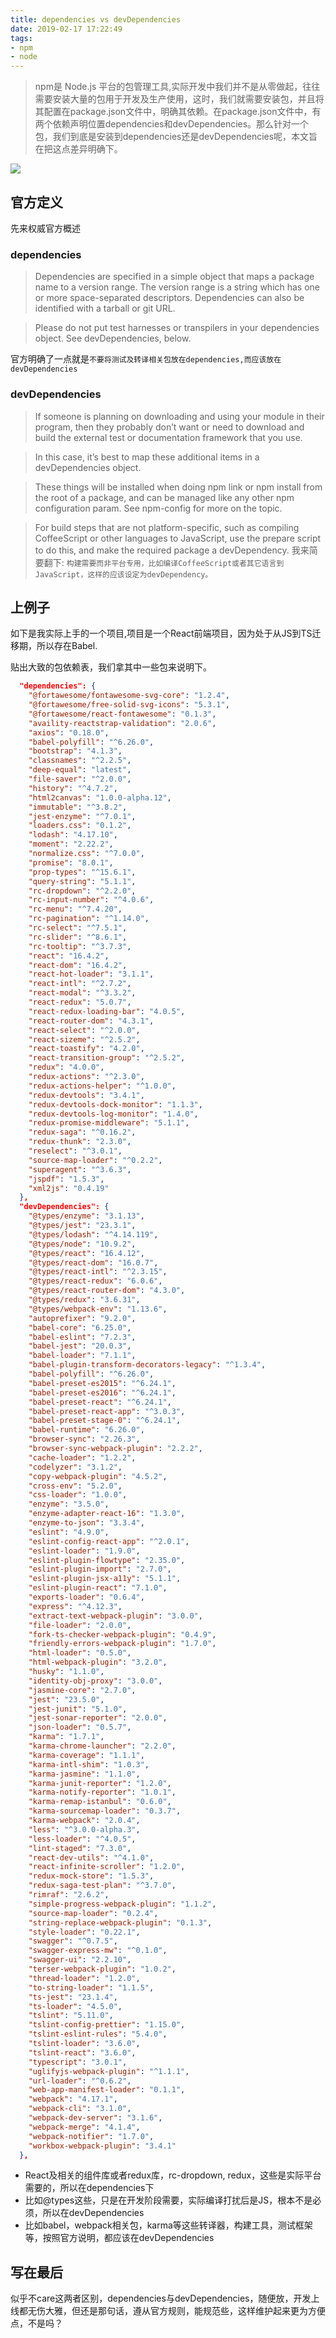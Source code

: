 ```yaml
---
title: dependencies vs devDependencies
date: 2019-02-17 17:22:49
tags:
- npm
- node
---
```

> npm是 Node.js 平台的包管理工具,实际开发中我们并不是从零做起，往往需要安装大量的包用于开发及生产使用，这时，我们就需要安装包，并且将其配置在package.json文件中，明确其依赖。在package.json文件中，有两个依赖声明位置dependencies和devDependencies。那么针对一个包，我们到底是安装到dependencies还是devDependencies呢，本文旨在把这点差异明确下。

![](http://static.1991421.cn/2019-02-17-092336.png)

## 官方定义

先来权威官方概述

### dependencies
> Dependencies are specified in a simple object that maps a package name to a version range. The version range is a string which has one or more space-separated descriptors. Dependencies can also be identified with a tarball or git URL.

> Please do not put test harnesses or transpilers in your dependencies object. See devDependencies, below.

官方明确了一点就是`不要将测试及转译相关包放在dependencies,而应该放在devDependencies`

### devDependencies

> If someone is planning on downloading and using your module in their program, then they probably don’t want or need to download and build the external test or documentation framework that you use.

> In this case, it’s best to map these additional items in a devDependencies object.

> These things will be installed when doing npm link or npm install from the root of a package, and can be managed like any other npm configuration param. See npm-config for more on the topic.

> For build steps that are not platform-specific, such as compiling CoffeeScript or other languages to JavaScript, use the prepare script to do this, and make the required package a devDependency.
我来简要翻下:
`构建需要而非平台专用，比如编译CoffeeScript或者其它语言到JavaScript，这样的应该设定为devDependency。`

## 上例子
如下是我实际上手的一个项目,项目是一个React前端项目，因为处于从JS到TS迁移期，所以存在Babel.

贴出大致的包依赖表，我们拿其中一些包来说明下。

```json
  "dependencies": {
    "@fortawesome/fontawesome-svg-core": "1.2.4",
    "@fortawesome/free-solid-svg-icons": "5.3.1",
    "@fortawesome/react-fontawesome": "0.1.3",
    "availity-reactstrap-validation": "2.0.6",
    "axios": "0.18.0",
    "babel-polyfill": "^6.26.0",
    "bootstrap": "4.1.3",
    "classnames": "^2.2.5",
    "deep-equal": "latest",
    "file-saver": "^2.0.0",
    "history": "^4.7.2",
    "html2canvas": "1.0.0-alpha.12",
    "immutable": "^3.8.2",
    "jest-enzyme": "^7.0.1",
    "loaders.css": "0.1.2",
    "lodash": "4.17.10",
    "moment": "2.22.2",
    "normalize.css": "^7.0.0",
    "promise": "8.0.1",
    "prop-types": "^15.6.1",
    "query-string": "5.1.1",
    "rc-dropdown": "^2.2.0",
    "rc-input-number": "^4.0.6",
    "rc-menu": "^7.4.20",
    "rc-pagination": "^1.14.0",
    "rc-select": "^7.5.1",
    "rc-slider": "^8.6.1",
    "rc-tooltip": "^3.7.3",
    "react": "16.4.2",
    "react-dom": "16.4.2",
    "react-hot-loader": "3.1.1",
    "react-intl": "^2.7.2",
    "react-modal": "^3.3.2",
    "react-redux": "5.0.7",
    "react-redux-loading-bar": "4.0.5",
    "react-router-dom": "4.3.1",
    "react-select": "^2.0.0",
    "react-sizeme": "^2.5.2",
    "react-toastify": "4.2.0",
    "react-transition-group": "^2.5.2",
    "redux": "4.0.0",
    "redux-actions": "^2.3.0",
    "redux-actions-helper": "^1.0.0",
    "redux-devtools": "3.4.1",
    "redux-devtools-dock-monitor": "1.1.3",
    "redux-devtools-log-monitor": "1.4.0",
    "redux-promise-middleware": "5.1.1",
    "redux-saga": "^0.16.2",
    "redux-thunk": "2.3.0",
    "reselect": "^3.0.1",
    "source-map-loader": "^0.2.2",
    "superagent": "^3.6.3",
    "jspdf": "1.5.3",
    "xml2js": "0.4.19"
  },
  "devDependencies": {
    "@types/enzyme": "3.1.13",
    "@types/jest": "23.3.1",
    "@types/lodash": "^4.14.119",
    "@types/node": "10.9.2",
    "@types/react": "16.4.12",
    "@types/react-dom": "16.0.7",
    "@types/react-intl": "^2.3.15",
    "@types/react-redux": "6.0.6",
    "@types/react-router-dom": "4.3.0",
    "@types/redux": "3.6.31",
    "@types/webpack-env": "1.13.6",
    "autoprefixer": "9.2.0",
    "babel-core": "6.25.0",
    "babel-eslint": "7.2.3",
    "babel-jest": "20.0.3",
    "babel-loader": "7.1.1",
    "babel-plugin-transform-decorators-legacy": "^1.3.4",
    "babel-polyfill": "^6.26.0",
    "babel-preset-es2015": "^6.24.1",
    "babel-preset-es2016": "^6.24.1",
    "babel-preset-react": "^6.24.1",
    "babel-preset-react-app": "^3.0.3",
    "babel-preset-stage-0": "^6.24.1",
    "babel-runtime": "6.26.0",
    "browser-sync": "2.26.3",
    "browser-sync-webpack-plugin": "2.2.2",
    "cache-loader": "1.2.2",
    "codelyzer": "3.1.2",
    "copy-webpack-plugin": "4.5.2",
    "cross-env": "5.2.0",
    "css-loader": "1.0.0",
    "enzyme": "3.5.0",
    "enzyme-adapter-react-16": "1.3.0",
    "enzyme-to-json": "3.3.4",
    "eslint": "4.9.0",
    "eslint-config-react-app": "^2.0.1",
    "eslint-loader": "1.9.0",
    "eslint-plugin-flowtype": "2.35.0",
    "eslint-plugin-import": "2.7.0",
    "eslint-plugin-jsx-a11y": "5.1.1",
    "eslint-plugin-react": "7.1.0",
    "exports-loader": "0.6.4",
    "express": "^4.12.3",
    "extract-text-webpack-plugin": "3.0.0",
    "file-loader": "2.0.0",
    "fork-ts-checker-webpack-plugin": "0.4.9",
    "friendly-errors-webpack-plugin": "1.7.0",
    "html-loader": "0.5.0",
    "html-webpack-plugin": "3.2.0",
    "husky": "1.1.0",
    "identity-obj-proxy": "3.0.0",
    "jasmine-core": "2.7.0",
    "jest": "23.5.0",
    "jest-junit": "5.1.0",
    "jest-sonar-reporter": "2.0.0",
    "json-loader": "0.5.7",
    "karma": "1.7.1",
    "karma-chrome-launcher": "2.2.0",
    "karma-coverage": "1.1.1",
    "karma-intl-shim": "1.0.3",
    "karma-jasmine": "1.1.0",
    "karma-junit-reporter": "1.2.0",
    "karma-notify-reporter": "1.0.1",
    "karma-remap-istanbul": "0.6.0",
    "karma-sourcemap-loader": "0.3.7",
    "karma-webpack": "2.0.4",
    "less": "^3.0.0-alpha.3",
    "less-loader": "^4.0.5",
    "lint-staged": "7.3.0",
    "react-dev-utils": "^4.1.0",
    "react-infinite-scroller": "1.2.0",
    "redux-mock-store": "1.5.3",
    "redux-saga-test-plan": "^3.7.0",
    "rimraf": "2.6.2",
    "simple-progress-webpack-plugin": "1.1.2",
    "source-map-loader": "0.2.4",
    "string-replace-webpack-plugin": "0.1.3",
    "style-loader": "0.22.1",
    "swagger": "^0.7.5",
    "swagger-express-mw": "^0.1.0",
    "swagger-ui": "2.2.10",
    "terser-webpack-plugin": "1.0.2",
    "thread-loader": "1.2.0",
    "to-string-loader": "1.1.5",
    "ts-jest": "23.1.4",
    "ts-loader": "4.5.0",
    "tslint": "5.11.0",
    "tslint-config-prettier": "1.15.0",
    "tslint-eslint-rules": "5.4.0",
    "tslint-loader": "3.6.0",
    "tslint-react": "3.6.0",
    "typescript": "3.0.1",
    "uglifyjs-webpack-plugin": "^1.1.1",
    "url-loader": "^0.6.2",
    "web-app-manifest-loader": "0.1.1",
    "webpack": "4.17.1",
    "webpack-cli": "3.1.0",
    "webpack-dev-server": "3.1.6",
    "webpack-merge": "4.1.4",
    "webpack-notifier": "1.7.0",
    "workbox-webpack-plugin": "3.4.1"
  },
```

- React及相关的组件库或者redux库，rc-dropdown, redux，这些是实际平台需要的，所以在dependencies下
- 比如@types这些，只是在开发阶段需要，实际编译打扰后是JS，根本不是必须，所以在devDependencies
- 比如babel，webpack相关包，karma等这些转译器，构建工具，测试框架等，按照官方说明，都应该在devDependencies

## 写在最后
似乎不care这两者区别，dependencies与devDependencies，随便放，开发上线都无伤大雅，但还是那句话，遵从官方规则，能规范些，这样维护起来更为方便点，不是吗？